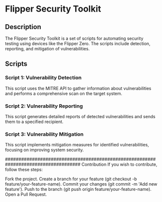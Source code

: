 # Flipper Security Toolkit

## Description

The Flipper Security Toolkit is a set of scripts for automating security testing using devices like the Flipper Zero. The scripts include detection, reporting, and mitigation of vulnerabilities.

## Scripts

### Script 1: Vulnerability Detection

This script uses the MITRE API to gather information about vulnerabilities and performs a comprehensive scan on the target system.

### Script 2: Vulnerability Reporting

This script generates detailed reports of detected vulnerabilities and sends them to a specified recipient.

### Script 3: Vulnerability Mitigation

This script implements mitigation measures for identified vulnerabilities, focusing on improving system security.

####################################################################################
Contribution
If you wish to contribute, follow these steps:

Fork the project.
Create a branch for your feature (git checkout -b feature/your-feature-name).
Commit your changes (git commit -m 'Add new feature').
Push to the branch (git push origin feature/your-feature-name).
Open a Pull Request.
